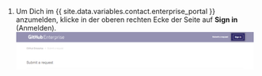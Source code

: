 1. Um Dich im {{ site.data.variables.contact.enterprise_portal }} anzumelden, klicke in der oberen rechten Ecke der Seite auf **Sign in** (Anmelden). ![Melden Dich bei {{ site.data.variables.contact.enterprise_portal }} an](/assets/images/enterprise/support/sign-in-support-portal.png)
